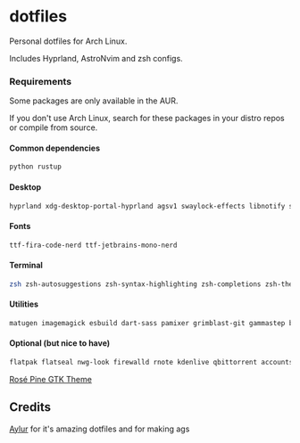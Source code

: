 # dotfiles

Personal dotfiles for Arch Linux.

Includes Hyprland, AstroNvim and zsh configs.

### Requirements

Some packages are only available in the AUR.

If you don't use Arch Linux, search for these packages in your distro repos or compile from source.

#### Common dependencies

```bash
python rustup
```

#### Desktop

```bash
hyprland xdg-desktop-portal-hyprland agsv1 swaylock-effects libnotify swww swayidle zen-browser
```

#### Fonts

```bash
ttf-fira-code-nerd ttf-jetbrains-mono-nerd
```

#### Terminal

```bash
zsh zsh-autosuggestions zsh-syntax-highlighting zsh-completions zsh-theme-powerlevel10k neovim clipse tmux tmux-plugin-manager fzf zoxide bat kitty fd eza
```

#### Utilities

```bash
matugen imagemagick esbuild dart-sass pamixer grimblast-git gammastep btop pfetch-rs cava polkit-gnome pavucontrol imv gnome-bluetooth-3.0 blueman brightnessctl nm-connection-editor
```

#### Optional (but nice to have)

```bash
flatpak flatseal nwg-look firewalld rnote kdenlive qbittorrent accountsservice gnome-disk-utility libreoffice bottles obsidian kooha mpv krita nautilus inotify-tools
```

[Rosé Pine GTK Theme](https://www.gnome-look.org/p/1810530/)

## Credits

[Aylur](https://github.com/Aylur/dotfiles) for it's amazing dotfiles and for making ags
